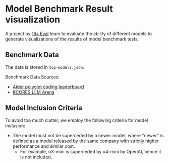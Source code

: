 # Model Benchmark Result visualization

A project by [16x Eval](https://eval.16x.engineer/) team to evaluate the ability of different models to generate visualizations of the results of model benchmark tests.

## Benchmark Data

The data is stored in `top-models.json`.

Benchmark Data Sources:

- [Aider polyglot coding leaderboard](https://aider.chat/docs/leaderboards/)
- [KCORES LLM Arena](https://github.com/KCORES/kcores-llm-arena)

## Model Inclusion Criteria

To avoid too much clutter, we employ the following criteria for model inclusion:

- The model must not be superceded by a newer model, where "newer" is defined as a model released by the same company with strictly higher performance and similar cost.
  - For example, o3-mini is superceded by o4-mini by OpenAI, hence it is not included.
